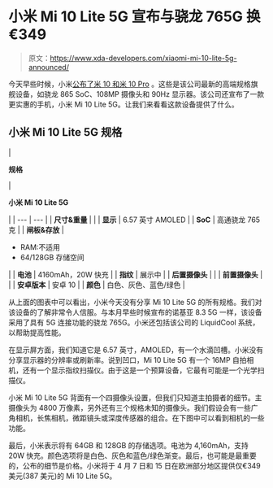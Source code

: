 # 小米 Mi 10 Lite 5G 宣布与骁龙 765G 换€349

> 原文：<https://www.xda-developers.com/xiaomi-mi-10-lite-5g-announced/>

今天早些时候，小米[公布了米 10 和米 10 Pro](https://www.xda-developers.com/xiaomi-mi-10-pro-launched-globally-snapdragon-865-108mp-camera-90hz-display/) 。这些是该公司最新的高端规格旗舰设备，如骁龙 865 SoC、108MP 摄像头和 90Hz 显示器。该公司还宣布了一款更实惠的手机，小米 Mi 10 Lite 5G。让我们来看看这款设备提供了什么。

## 小米 Mi 10 Lite 5G 规格

| 

**规格**

 | 

**小米 Mi 10 Lite 5G**

 |
| --- | --- |
| **尺寸&重量** |  |
| **显示** | 6.57 英寸 AMOLED |
| **SoC** | 高通骁龙 765 克 |
| **闸板&存放** | 

*   RAM:不适用
*   64/128GB 存储空间

 |
| **电池** | 4160mAh，20W 快充 |
| **指纹** | 展示中 |
| **后置摄像头** |  |
| **前置摄像头** |  |
| **安卓版本** | 安卓 10 |
| **颜色** | 白色、灰色、蓝色/绿色 |

从上面的图表中可以看出，小米今天没有分享 Mi 10 Lite 5G 的所有规格。我们对该设备的了解非常令人信服。与本月早些时候宣布的诺基亚 8.3 5G 一样，该设备采用了具有 5G 连接功能的骁龙 765G。小米还包括该公司的 LiquidCool 系统，以帮助提高性能。

在显示屏方面，我们知道它是 6.57 英寸，AMOLED，有一个水滴凹槽。小米没有分享显示器的分辨率或刷新率。说到凹口，Mi 10 Lite 5G 有一个 16MP 自拍相机，还有一个显示指纹扫描仪。由于这是一个预算设备，它最有可能是一个光学扫描仪。

小米 Mi 10 Lite 5G 背面有一个四摄像头设置，但我们只知道主拍摄者的细节。主摄像头为 4800 万像素，另外还有三个规格未知的摄像头。我们假设会有一些广角相机，长焦相机，微距镜头或深度传感器的组合。在下图中可以看到相机的一些功能。

最后，小米表示将有 64GB 和 128GB 的存储选项。电池为 4,160mAh，支持 20W 快充。颜色选项将是白色、灰色和蓝色/绿色渐变。最后，也可能是最重要的，公布的细节是价格。小米将于 4 月 7 日和 15 日在欧洲部分地区提供仅€349 美元(387 美元)的 Mi 10 Lite 5G。